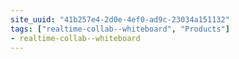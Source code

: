 ```yaml
---
site_uuid: "41b257e4-2d0e-4ef0-ad9c-23034a151132"
tags: ["realtime-collab--whiteboard", "Products"]
- realtime-collab--whiteboard
---
```

